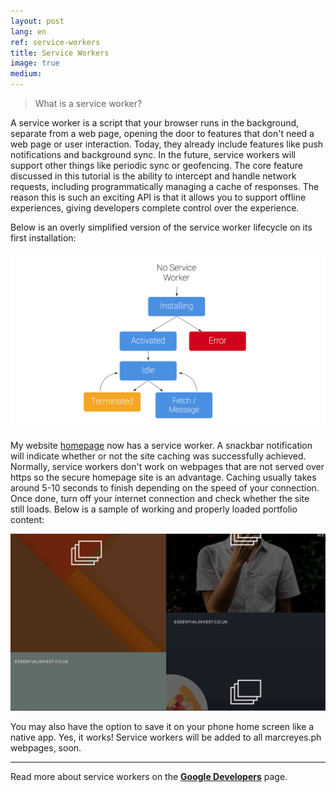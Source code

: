 ```yaml
---
layout: post
lang: en
ref: service-workers
title: Service Workers
image: true
medium: 
---
```


> What is a service worker?

A service worker is a script that your browser runs in the background, separate from a web page, opening the door to features that don't need a web page or user interaction. Today, they already include features like push notifications and background sync. In the future, service workers will support other things like periodic sync or geofencing. The core feature discussed in this tutorial is the ability to intercept and handle network requests, including programmatically managing a cache of responses. The reason this is such an exciting API is that it allows you to support offline experiences, giving developers complete control over the experience.

Below is an overly simplified version of the service worker lifecycle on its first installation: 

![Service Worker Lifecycle](/assets/images/posts/body/sw-lifecycle-thumbnail.jpg "Service Worker Lifecycle")

My website [homepage](https://www.marcreyes.ph) now has a service worker. A snackbar notification will indicate whether or not the site caching was successfully achieved. Normally, service workers don't work on webpages that are not served over https so the secure homepage site is an advantage. Caching usually takes around 5-10 seconds to finish depending on the speed of your connection. Once done, turn off your internet connection and check whether the site still loads. Below is a sample of working and properly loaded portfolio content: 

![Sample Service Worker Lifecycle](/assets/images/posts/body/sw-working-thumbnail.jpg "Sample Service Worker Lifecycle")

You may also have the option to save it on your phone home screen like a native app. Yes, it works! Service workers will be added to all marcreyes.ph webpages, soon. 

---

Read more about service workers on the **[Google Developers](https://developers.google.com/web/fundamentals/getting-started/primers/)** page.